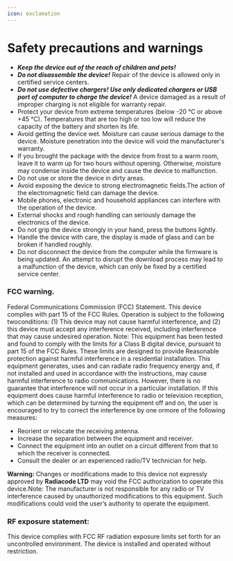 ```yaml
---
icon: exclamation
---
```


# Safety precautions and warnings



* _**Keep the device out of the reach of children and pets!**_
* _**Do not disassemble the device!**_ Repair of the device is allowed only in certified service centers.
* _**Do not use defective chargers! Use only dedicated chargers or USB port of computer to charge the device!**_ A device damaged as a result of improper charging is not eligible for warranty repair.
* Protect your device from extreme temperatures (below -20 °C or above +45 °C). Temperatures that are too high or too low will reduce the capacity of the battery and shorten its life.
* Avoid getting the device wet. Moisture can cause serious damage to the device. Moisture penetration into the device will void the manufacturer's warranty.
* If you brought the package with the device from frost to a warm room, leave it to warm up for two hours without opening. Otherwise, moisture may condense inside the device and cause the device to malfunction.
* Do not use or store the device in dirty areas.
* Avoid exposing the device to strong electromagnetic fields.The action of the electromagnetic field can damage the device.
* Mobile phones, electronic and household appliances can interfere with the operation of the device.
* External shocks and rough handling can seriously damage the electronics of the device.
* Do not grip the device strongly in your hand, press the buttons lightly.
* Handle the device with care, the display is made of glass and can be broken if handled roughly.
* Do not disconnect the device from the computer while the firmware is being updated. An attempt to disrupt the download process may lead to a malfunction of the device, which can only be fixed by a certified service center.

### **FCC warning.**

Federal Communications Commission (FCC) Statement. This device complies with part 15 of the FCC Rules. Operation is subject to the following twoconditions: (1) This device may not cause harmful interference, and (2) this device must accept any interference received, including interference that may cause undesired operation. Note: This equipment has been tested and found to comply with the limits for a Class B digital device, pursuant to part 15 of the FCC Rules. These limits are designed to provide Reasonable protection against harmful interference in a residential installation. This equipment generates, uses and can radiate radio frequency energy and, if not installed and used in accordance with the instructions, may cause harmful interference to radio communications. However, there is no guarantee that interference will not occur in a particular installation. If this equipment does cause harmful interference to radio or television reception, which can be determined by turning the equipment off and on, the user is encouraged to try to correct the interference by one ormore of the following measures:

* Reorient or relocate the receiving antenna.
* Increase the separation between the equipment and receiver.
* Connect the equipment into an outlet on a circuit different from that to which the receiver is connected.
* Consult the dealer or an experienced radio/TV technician for help.

**Warning:** Changes or modifications made to this device not expressly approved by **Radiacode LTD** may void the FCC authorization to operate this device.Note: The manufacturer is not responsible for any radio or TV interference caused by unauthorized modifications to this equipment. Such modifications could void the user’s authority to operate the equipment.

### RF exposure statement:

This device complies with FCC RF radiation exposure limits set forth for an uncontrolled environment. The device is installed and operated without restriction.
